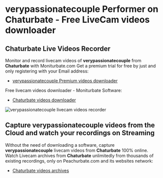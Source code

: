 # verypassionatecouple Performer on Chaturbate - Free LiveCam videos downloader

## Chaturbate Live Videos Recorder

Monitor and record livecam videos of **verypassionatecouple** from **Chaturbate** with Moniturbate.com
Get a premium trial for free by just and only registering with your Email address:
* [verypassionatecouple Premium videos downloader](https://moniturbate.com/request-demo-licence-key.html)

Free livecam videos downloader - Moniturbate Software:
* [Chaturbate videos downloader](https://moniturbate.com/moniturbate-download-software.html)

![verypassionatecouple livecam videos recorder](https://peachurnet.com/templates/moniturbate-software.png)


## Capture verypassionatecouple videos from the Cloud and watch your recordings on Streaming

Without the need of downloading a software, capture **verypassionatecouple** livecam videos from **Chaturbate** 100% online.
Watch Livecam archives from **Chaturbate** unlimitedly from thousands of existing recordings, only on Peachurbate.com and its websites network:
* [Chaturbate videos archives](https://peachurnet.com/)